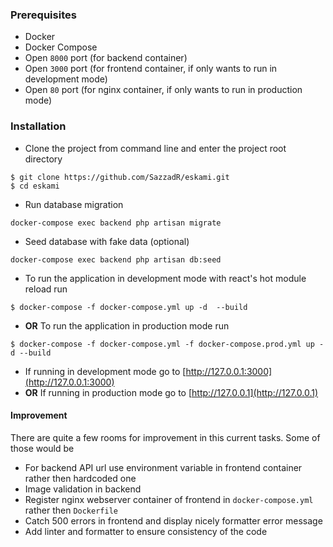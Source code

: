 ### Prerequisites
- Docker
- Docker Compose
- Open `8000` port (for backend container)
- Open `3000` port (for frontend container, if only wants to run in development mode)
- Open `80` port (for nginx container, if only wants to run in production mode)

### Installation
- Clone the project from command line and enter the project root directory
```
$ git clone https://github.com/SazzadR/eskami.git
$ cd eskami
```
- Run database migration
```
docker-compose exec backend php artisan migrate
```
- Seed database with fake data (optional)
```
docker-compose exec backend php artisan db:seed
```
- To run the application in development mode with react's hot module reload run
```
$ docker-compose -f docker-compose.yml up -d  --build
```
- **OR** To run the application in production mode run
```
$ docker-compose -f docker-compose.yml -f docker-compose.prod.yml up -d --build
```
- If running in development mode go to [http://127.0.0.1:3000](http://127.0.0.1:3000)
- **OR** If running in production mode go to [http://127.0.0.1](http://127.0.0.1)

#### Improvement
There are quite a few rooms for improvement in this current tasks. Some of those would be
- For backend API url use environment variable in frontend container rather then hardcoded one
- Image validation in backend
- Register nginx webserver container of frontend in `docker-compose.yml` rather then `Dockerfile`
- Catch 500 errors in frontend and display nicely formatter error message
- Add linter and formatter to ensure consistency of the code
